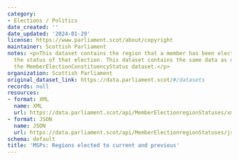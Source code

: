 ```yaml
---
category:
- Elections / Politics
date_created: ''
date_updated: '2024-01-29'
license: https://www.parliament.scot/about/copyright
maintainer: Scottish Parliament
notes: <p>This dataset contains the region that a member has been elected for, and
  the status of that election. This dataset contains the same data as described under
  the MemberElectionConstituencyStatus dataset.</p>
organization: Scottish Parliament
original_dataset_link: https://data.parliament.scot/#/datasets
records: null
resources:
- format: XML
  name: XML
  url: https://data.parliament.scot/api/MemberElectionregionStatuses/xml
- format: JSON
  name: JSON
  url: https://data.parliament.scot/api/MemberElectionregionStatuses/json
schema: default
title: 'MSPs: Regions elected to current and previous'
---
```

